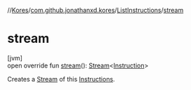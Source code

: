 //[Kores](../../../index.md)/[com.github.jonathanxd.kores](../index.md)/[ListInstructions](index.md)/[stream](stream.md)

# stream

[jvm]\
open override fun [stream](stream.md)(): [Stream](https://docs.oracle.com/javase/8/docs/api/java/util/stream/Stream.html)<[Instruction](../-instruction/index.md)>

Creates a [Stream](https://docs.oracle.com/javase/8/docs/api/java/util/stream/Stream.html) of this [Instructions](../-instructions/index.md).
